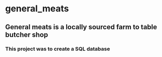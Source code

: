 # general_meats
## General meats is a locally sourced farm to table butcher shop
### This project was to create a SQL database

